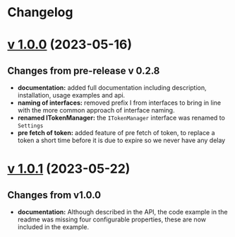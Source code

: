 # Changelog

# [v 1.0.0](https://github.com/mickeypuri/axios-token-manager/compare/v0.2.8...v1.0.0) (2023-05-16)

## Changes from pre-release v 0.2.8

* **documentation:** added full documentation including description, installation, usage examples and api.
* **naming of interfaces:** removed prefix I from interfaces to bring in line with the more common approach of interface naming.
* **renamed ITokenManager:** the `ITokenManager` interface was renamed to `Settings`
* **pre fetch of token:** added feature of pre fetch of token, to replace a token a short time before it is due to expire so we never have any delay

# [v 1.0.1](https://github.com/mickeypuri/axios-token-manager/compare/v1.0.0...v1.0.1) (2023-05-22)

## Changes from v1.0.0

* **documentation:** Although described in the API, the code example in the readme was missing four configurable properties, these are now included in the example.

